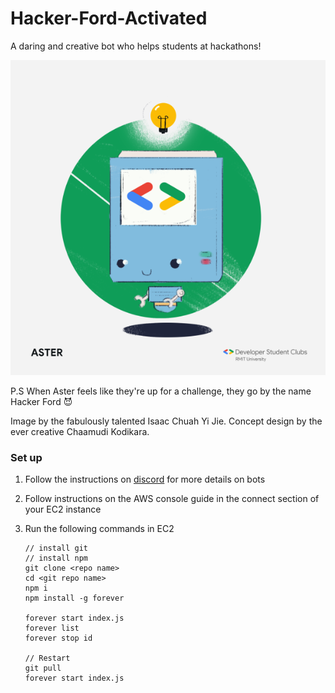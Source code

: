 # Hacker-Ford-Activated

A daring and creative bot who helps students at hackathons!

![](image.png)

P.S When Aster feels like they're up for a challenge, they go by the name Hacker Ford 😈

Image by the fabulously talented Isaac Chuah Yi Jie.
Concept design by the ever creative Chaamudi Kodikara.


### Set up

1. Follow the instructions on [discord](https://discord.js.org/#/) for more details on bots
2. Follow instructions on the AWS console guide in the connect section of your EC2 instance
3. Run the following commands in EC2

    ```
   // install git
   // install npm 
    git clone <repo name>
    cd <git repo name>
    npm i
    npm install -g forever

    forever start index.js
    forever list
    forever stop id
   
    // Restart
    git pull
    forever start index.js
   ```
